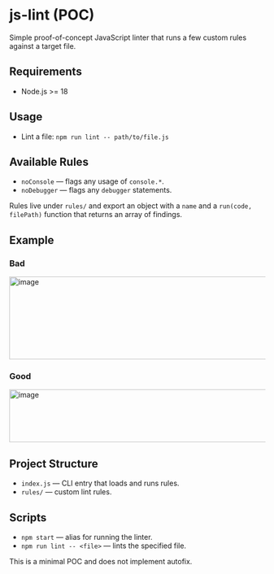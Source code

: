 # js-lint (POC)

Simple proof-of-concept JavaScript linter that runs a few custom rules against a target file.

## Requirements
- Node.js >= 18

## Usage
- Lint a file: `npm run lint -- path/to/file.js`

## Available Rules
- `noConsole` — flags any usage of `console.*`.
- `noDebugger` — flags any `debugger` statements.

Rules live under `rules/` and export an object with a `name` and a `run(code, filePath)` function that returns an array of findings.

## Example
### Bad

<img width="746" height="163" alt="image" src="https://github.com/user-attachments/assets/29460376-be85-43cc-9238-6b07fea701ae" />

### Good
<img width="742" height="104" alt="image" src="https://github.com/user-attachments/assets/fc6d5759-9e3f-4245-a081-b35cc73f76e8" />


## Project Structure
- `index.js` — CLI entry that loads and runs rules.
- `rules/` — custom lint rules.

## Scripts
- `npm start` — alias for running the linter.
- `npm run lint -- <file>` — lints the specified file.

This is a minimal POC and does not implement autofix.
